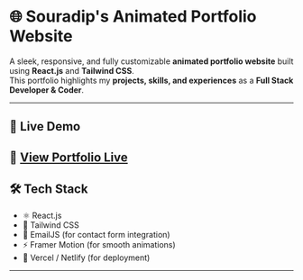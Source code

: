 # 🌐 Souradip's Animated Portfolio Website

A sleek, responsive, and fully customizable **animated portfolio website** built using **React.js** and **Tailwind CSS**.  
This portfolio highlights my **projects, skills, and experiences** as a **Full Stack Developer & Coder**.

---

## 🚀 Live Demo
🔗 [View Portfolio Live](https://portfolio-blush-seven-51.vercel.app/)  
---

## 🛠️ Tech Stack

- ⚛️ React.js
- 🎨 Tailwind CSS
- 💌 EmailJS (for contact form integration)
- ⚡ Framer Motion (for smooth animations)
- 💾 Vercel / Netlify (for deployment)

---



